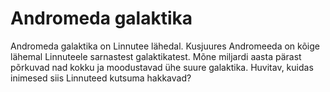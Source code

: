 # Andromeda galaktika

Andromeda galaktika on Linnutee lähedal. Kusjuures Andromeeda on kõige lähemal
Linnuteele sarnastest galaktikatest. Mõne miljardi aasta pärast põrkuvad nad
kokku ja moodustavad ühe suure galaktika. Huvitav, kuidas inimesed siis
Linnuteed kutsuma hakkavad?
